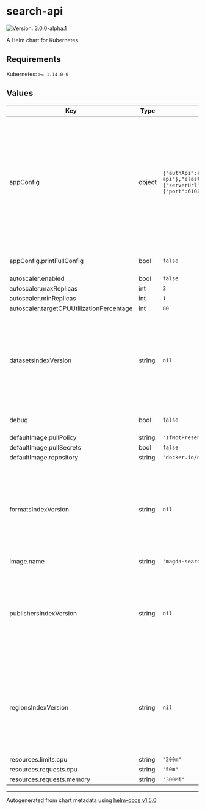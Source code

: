 # search-api

![Version: 3.0.0-alpha.1](https://img.shields.io/badge/Version-3.0.0--alpha.1-informational?style=flat-square)

A Helm chart for Kubernetes

## Requirements

Kubernetes: `>= 1.14.0-0`

## Values

| Key | Type | Default | Description |
|-----|------|---------|-------------|
| appConfig | object | `{"authApi":{"baseUrl":"http://authorization-api"},"elasticSearch":{"serverUrl":"elasticsearch://elasticsearch:9200"},"http":{"port":6102},"printFullConfig":false}` | application config. Allow to configure any application config fields. For all available configuration fields and their default values, please refer to [application.conf](https://github.com/magda-io/magda/blob/main/magda-search-api/src/main/resources/application.conf) This config field is available since v2.2.5 Although can be set via `.Values.appConfig` as well, the following config fields will override the config set via `.Values.appConfig`: `.Values.debug`, `.Values.datasetsIndexVersion`, `.Values.regionsIndexVersion`, `.Values.publishersIndexVersion`, `.Values.formatsIndexVersion`, |
| appConfig.printFullConfig | bool | `false` | whether print out full config data at application starting up for debug purpose only |
| autoscaler.enabled | bool | `false` |  |
| autoscaler.maxReplicas | int | `3` |  |
| autoscaler.minReplicas | int | `1` |  |
| autoscaler.targetCPUUtilizationPercentage | int | `80` |  |
| datasetsIndexVersion | string | `nil` | Manually set dataset index version. If not specify, default version will be used. you want to manually set this setting when upgrade to a Magda version that involves dataset index version changes. As it takes time to rebuild the index, you could use this setting to make search API query existing old version index before the new version index is built. |
| debug | bool | `false` | when set to true, search API will print verbose debug info (e.g. ES DSL query) to log |
| defaultImage.pullPolicy | string | `"IfNotPresent"` |  |
| defaultImage.pullSecrets | bool | `false` |  |
| defaultImage.repository | string | `"docker.io/data61"` |  |
| formatsIndexVersion | string | `nil` | Manually set format index version. If not specify, default version will be used. you want to manually set this setting when upgrade to a Magda version that involves region index version changes. As it takes time to rebuild the index, you could use this setting to make search API query existing old version index before the new version index is built. |
| image.name | string | `"magda-search-api"` |  |
| publishersIndexVersion | string | `nil` | Manually set publisher index version. If not specify, default version will be used. you want to manually set this setting when upgrade to a Magda version that involves region index version changes. As it takes time to rebuild the index, you could use this setting to make search API query existing old version index before the new version index is built. |
| regionsIndexVersion | string | `nil` | Manually set region index version. If not specify, default version will be used. you want to manually set this setting when upgrade to a Magda version that involves region index version changes. As it takes time to rebuild the index, you could use this setting to make search API query existing old version index before the new version index is built. |
| resources.limits.cpu | string | `"200m"` |  |
| resources.requests.cpu | string | `"50m"` |  |
| resources.requests.memory | string | `"300Mi"` |  |

----------------------------------------------
Autogenerated from chart metadata using [helm-docs v1.5.0](https://github.com/norwoodj/helm-docs/releases/v1.5.0)
